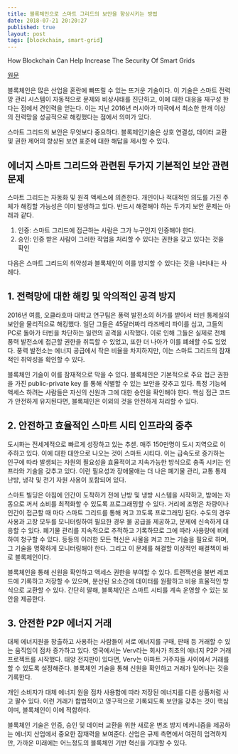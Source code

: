 ```yaml
---
title: 블록체인으로 스마트 그리드의 보안을 향상시키는 방법
date: 2018-07-21 20:20:27
published: true
layout: post
tags: [blockchain, smart-grid]
---
```


How Blockchain Can Help Increase The Security Of Smart Grids

[원문](https://www.forbes.com/sites/andrewarnold/2018/04/16/how-blockchain-can-help-increase-the-security-of-smart-grids/#551b65b1b489)

블록체인은 많은 산업을 혼란에 빠뜨릴 수 있는 뜨거운 기술이다. 이 기술은 스마트 전력망 관리 시스템이 자동적으로 문제와 비상사태를 진단하고, 이에 대한 대응을 재구성 한다는 점에서 견인력을 얻는다. 이는 지난 2016년 러시아가 미국에서 최소한 한개 이상의 전력망을 성공적으로 해킹했다는 점에서 의미가 있다.

스마트 그리드의 보안은 무엇보다 중요하다. 블록체인기술은 상호 연결성, 데이터 교환 및 권한 제어의 향상된 보연 표준에 대한 해답을 제시할 수 있다. 

## 에너지 스마트 그리드와 관련된 두가지 기본적인 보안 관련 문제

스마트 그리드는 자동화 및 원격 액세스에 의존한다. 개인이나 적대적인 의도를 가진 주체가 해킹할 가능성은 이미 발생하고 있다. 반드시 해결해야 하는 두가지 보안 문제는 아래과 같다.

1. 인증: 스마트 그리드에 접근하는 사람은 그가 누구인지 인증해야 한다.
2. 승인: 인증 받은 사람이 그러한 작업을 처리할 수 있다는 권한을 갖고 있다는 것을 확인

다음은 스마트 그리드의 취약성과 블록체인이 이를 방지할 수 있다는 것을 나타내는 사례다.

## 1. 전력망에 대한 해킹 및 악의적인 공격 방지

2016년 여름, 오클라호마 대학교 연구팀은 풍력 발전소의 허가를 받아서 터빈 통제실의 보안을 물리적으로 해킹했다. 일단 그들은 45달러짜리 라즈베리 파이를 심고, 그들의 PC로 돌아가 터빈을 차단하는 일련의 공격을 시작했다. 이로 인해 그들은 실제로 전체 풍력 발전소에 접근할 권한을 취득할 수 있었고, 또한 더 나아가 이를 폐쇄할 수도 있었다. 풍력 발전소는 에너지 공급에서 작은 비율을 차지하지만, 이는 스마트 그리드의 잠재적인 취약성을 확인할 수 있다.

블록체인 기술이 이를 잠재적으로 막을 수 있다. 블록체인은 기본적으로 주요 접근 권한을 가진 public-private key 를 통해 식별할 수 있는 보안을 갖추고 있다. 특정 기능에 액세스 하려는 사람들은 자신의 신원과 그에 대한 승인을 확인해야 한다. 핵심 접근 코드가 안전하게 유지된다면, 블록체인은 이외의 것을 안전하게 처리할 수 있다.

## 2. 안전하고 효율적인 스마트 시티 인프라의 중추

도시화는 전세계적으로 빠르게 성장하고 있는 추섿. 매주 150만명이 도시 지역으로 이주하고 있다. 이에 대한 대안으로 나오는 것이 스마트 시티다. 이는 급속도로 증가하는 인구에 따라 발생되는 자원의 필요성을  효율적이고 지속가능한 방식으로 충족 시키는 인프라와 기술을 갖추고 있다. 이런 필요성과 장애물애는 더 나은 폐기물 관리, 교통 통제 난방, 냉각 및 전기 자원 사용이 포함되어 있다.

스마트 빌딩은 아침에 인간이 도착하기 전에 난방 및 냉방 시스템을 시작하고, 밤에는 자동으로 꺼서 소비를 최적화할 수 있도록 프로그래밍할 수 있다. 거리에 조명은 차량이나 인간이 접근할 때 마다 스마트 그리드를 통해 켜고 끄도록 프로그래밍 된다. 수도의 경우 사용과 고장 모두를 모니터링하여 필요한 경우 물 공급을 제공하고, 문제에 신속하게 대응할 수 있다. 폐기물 관리를 지속적으로 추적하고 기록하므로 그에 따라 사용량에 비례하여 청구할 수 있다. 등등의 이러한 모든 혁신은 사물을 켜고 끄는 기술을 필요로 하며, 그 기술을 명확하게 모니터링해야 한다. 그리고 이 문제를 해결할 이상적인 해결책이 바로 블록체인이다.

블록체인을 통해 신원을 확인하고 액세스 권한을 부여할 수 있다. 트랜잭션을 불변 레코드에 기록하고 저장할 수 있으며, 분산된 요소간에 데이터를 원활하고 비용 효율적인 방식으로 교환할 수 있다. 간단히 말해, 블록체인은 스마트 시티를 계속 운영할 수 있는 보안을 제공한다.

## 3. 안전한 P2P 에너지 거래

대체 에너지원을 창출하고 사용하는 사람들이 서로 에너지를 구매, 판매 등 거래할 수 있는 움직임이 점차 증가하고 있다. 영국에서는 Verv라는 회사가 최초의 에너지 P2P 거래 프로젝트를 시작했다. 태양 전지판이 있다면, Verv는 아파트 거주자들 사이에서 거래를 할 수 있도록 설정해준다. 블록체인 기술을 통해 신원을 확인하고 거래가 일어나는 것을 기록한다.

개인 소비자가 대체 에너지 원을 점차 사용함에 따라 저장된 에너지를 다른 상품처럼 사고 팔수 있다. 이런 거래가 합법적이고 영구적으로 기록되도록 보안을 갖추는 것이 핵심이며, 블록체인이 이에 적합하다.

블록체인 기술은 인증, 승인 및 데이터 교환을 위한 새로운 변조 방지 메커니즘을 제공하는 에너지 산업에서 중요한 잠재력을 보여준다. 산업은 규제 측면에서 여전히 엄격하지만, 가까운 미래에는 어느정도의 블록체인 기반 혁신을 기대할 수 있다.
